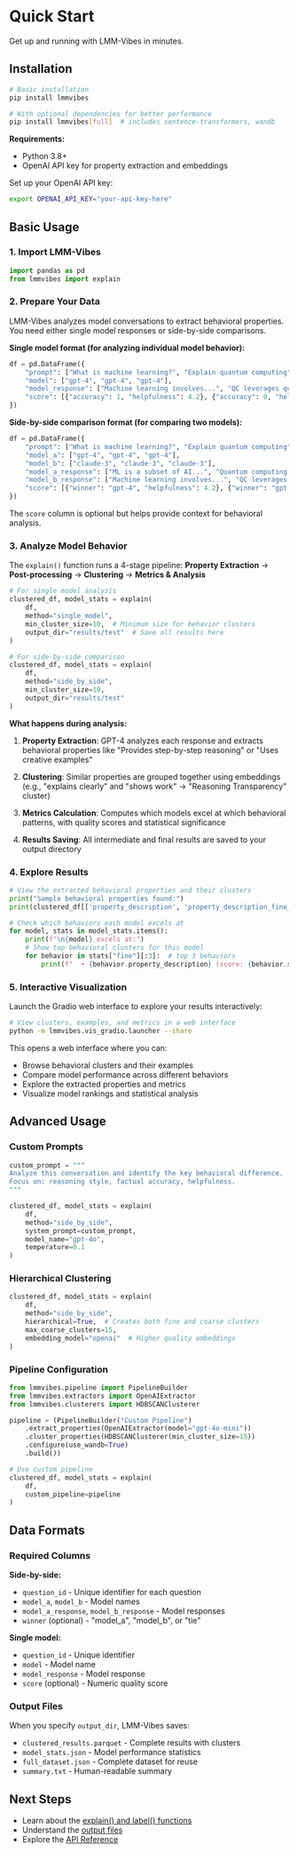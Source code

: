 # Quick Start

Get up and running with LMM-Vibes in minutes.

## Installation

```bash
# Basic installation
pip install lmmvibes

# With optional dependencies for better performance
pip install lmmvibes[full]  # includes sentence-transformers, wandb
```

**Requirements:**
- Python 3.8+
- OpenAI API key for property extraction and embeddings

Set up your OpenAI API key:
```bash
export OPENAI_API_KEY="your-api-key-here"
```

## Basic Usage

### 1. Import LMM-Vibes

```python
import pandas as pd
from lmmvibes import explain
```

### 2. Prepare Your Data

LMM-Vibes analyzes model conversations to extract behavioral properties. You need either single model responses or side-by-side comparisons.

**Single model format (for analyzing individual model behavior):**
```python
df = pd.DataFrame({
    "prompt": ["What is machine learning?", "Explain quantum computing", "Write a poem about AI"],
    "model": ["gpt-4", "gpt-4", "gpt-4"],
    "model_response": ["Machine learning involves...", "QC leverages quantum...", "Silicon dreams awaken..."],
    "score": [{"accuracy": 1, "helpfulness": 4.2}, {"accuracy": 0, "helpfulness": 3.8}, {"accuracy": 1, "helpfulness": 4.5}]
})
```

**Side-by-side comparison format (for comparing two models):**
```python
df = pd.DataFrame({
    "prompt": ["What is machine learning?", "Explain quantum computing", "Write a poem about AI"],
    "model_a": ["gpt-4", "gpt-4", "gpt-4"],
    "model_b": ["claude-3", "claude-3", "claude-3"],
    "model_a_response": ["ML is a subset of AI...", "Quantum computing uses...", "In circuits of light..."],
    "model_b_response": ["Machine learning involves...", "QC leverages quantum...", "Silicon dreams awaken..."],
    "score": [{"winner": "gpt-4", "helpfulness": 4.2}, {"winner": "gpt-4", "helpfulness": 3.8}, {"winner": "claude-3", "helpfulness": 4.5}]
})
```

The `score` column is optional but helps provide context for behavioral analysis.

### 3. Analyze Model Behavior

The `explain()` function runs a 4-stage pipeline: **Property Extraction** → **Post-processing** → **Clustering** → **Metrics & Analysis**

```python
# For single model analysis
clustered_df, model_stats = explain(
    df,
    method="single_model",
    min_cluster_size=10,  # Minimum size for behavior clusters
    output_dir="results/test"  # Save all results here
)

# For side-by-side comparison
clustered_df, model_stats = explain(
    df,
    method="side_by_side",
    min_cluster_size=10,
    output_dir="results/test"
)
```

**What happens during analysis:**

1. **Property Extraction**: GPT-4 analyzes each response and extracts behavioral properties like "Provides step-by-step reasoning" or "Uses creative examples"

2. **Clustering**: Similar properties are grouped together using embeddings (e.g., "explains clearly" and "shows work" → "Reasoning Transparency" cluster)

3. **Metrics Calculation**: Computes which models excel at which behavioral patterns, with quality scores and statistical significance

4. **Results Saving**: All intermediate and final results are saved to your output directory

### 4. Explore Results

```python
# View the extracted behavioral properties and their clusters
print("Sample behavioral properties found:")
print(clustered_df[['property_description', 'property_description_fine_cluster_label']].head())

# Check which behaviors each model excels at
for model, stats in model_stats.items():
    print(f"\n{model} excels at:")
    # Show top behavioral clusters for this model
    for behavior in stats["fine"][:3]:  # top 3 behaviors
        print(f"  • {behavior.property_description} (score: {behavior.score:.2f})")
```

### 5. Interactive Visualization

Launch the Gradio web interface to explore your results interactively:

```bash
# View clusters, examples, and metrics in a web interface
python -m lmmvibes.vis_gradio.launcher --share
```

This opens a web interface where you can:
- Browse behavioral clusters and their examples
- Compare model performance across different behaviors  
- Explore the extracted properties and metrics
- Visualize model rankings and statistical analysis

## Advanced Usage

### Custom Prompts

```python
custom_prompt = """
Analyze this conversation and identify the key behavioral difference.
Focus on: reasoning style, factual accuracy, helpfulness.
"""

clustered_df, model_stats = explain(
    df,
    method="side_by_side", 
    system_prompt=custom_prompt,
    model_name="gpt-4o",
    temperature=0.1
)
```

### Hierarchical Clustering

```python
clustered_df, model_stats = explain(
    df,
    method="side_by_side",
    hierarchical=True,  # Creates both fine and coarse clusters
    max_coarse_clusters=15,
    embedding_model="openai"  # Higher quality embeddings
)
```

### Pipeline Configuration

```python
from lmmvibes.pipeline import PipelineBuilder
from lmmvibes.extractors import OpenAIExtractor
from lmmvibes.clusterers import HDBSCANClusterer

pipeline = (PipelineBuilder("Custom Pipeline")
    .extract_properties(OpenAIExtractor(model="gpt-4o-mini"))
    .cluster_properties(HDBSCANClusterer(min_cluster_size=15))
    .configure(use_wandb=True)
    .build())

# Use custom pipeline
clustered_df, model_stats = explain(
    df, 
    custom_pipeline=pipeline
)
```

## Data Formats

### Required Columns

**Side-by-side:**
- `question_id` - Unique identifier for each question
- `model_a`, `model_b` - Model names
- `model_a_response`, `model_b_response` - Model responses
- `winner` (optional) - "model_a", "model_b", or "tie"

**Single model:**  
- `question_id` - Unique identifier 
- `model` - Model name
- `model_response` - Model response
- `score` (optional) - Numeric quality score

### Output Files

When you specify `output_dir`, LMM-Vibes saves:
- `clustered_results.parquet` - Complete results with clusters
- `model_stats.json` - Model performance statistics  
- `full_dataset.json` - Complete dataset for reuse
- `summary.txt` - Human-readable summary

## Next Steps

- Learn about the [explain() and label() functions](../user-guide/basic-usage.md)
- Understand the [output files](../user-guide/configuration.md)
- Explore the [API Reference](../api/core.md) 